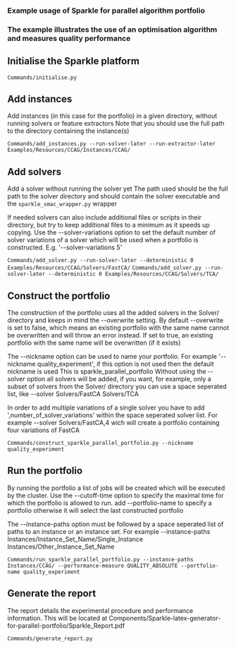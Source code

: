 ### Example usage of Sparkle for parallel algorithm portfolio
### The example illustrates the use of an optimisation algorithm and measures quality performance

## Initialise the Sparkle platform

`Commands/initialise.py`

## Add instances 
Add instances (in this case for the portfolio) in a given directory, without running solvers or feature extractors
Note that you should use the full path to the directory containing the instance(s)

`Commands/add_instances.py --run-solver-later --run-extractor-later Examples/Resources/CCAG/Instances/CCAG/`

## Add solvers
Add a solver without running the solver yet
The path used should be the full path to the solver directory and should contain the solver executable and the `sparkle_smac_wrapper.py` wrapper

If needed solvers can also include additional files or scripts in their directory, but try to keep additional files to a minimum as it speeds up copying.
Use the --solver-variations option to set the default number of solver variations of a solver which will be used when a portfolio is constructed. E.g. '--solver-variations 5'

`Commands/add_solver.py --run-solver-later --deterministic 0 Examples/Resources/CCAG/Solvers/FastCA/`
`Commands/add_solver.py --run-solver-later --deterministic 0 Examples/Resources/CCAG/Solvers/TCA/`

## Construct the portfolio
The construction of the portfolio uses all the added solvers in the Solver/ directory and keeps in mind the --overwrite setting.
By default --overwrite is set to false, which means an existing portfolio with the same name cannot be overwritten and will throw an error instead. If set to true, an existing portfolio with the same name will be overwritten (if it exists)

The --nickname option can be used to name your portfolio. 
For example '--nickname quality_experiment', if this option is not used then the default nickname is used
This is sparkle_parallel_portfolio
Without using the --solver option all solvers will be added, if you want, for example, only a subset of solvers from the Solver/ directory 
you can use a space seperated list, like --solver Solvers/FastCA Solvers/TCA

In order to add multiple variations of a single solver you have to add ',number_of_solver_variations' within the space seperated solver list.
For example --solver Solvers/FastCA,4 wich will create a portfolio containing four variations of FastCA

`Commands/construct_sparkle_parallel_portfolio.py --nickname quality_experiment`

## Run the portfolio 
By running the portfolio a list of jobs will be created which will be executed by the cluster.
Use the --cutoff-time option to specify the maximal time for which the portfolio is allowed to run.
add --portfolio-name to specify a portfolio otherwise it will select the last constructed portfolio

The --instance-paths option must be followed by a space seperated list of paths to an instance or an instance set.
For example --instance-paths Instances/Instance_Set_Name/Single_Instance Instances/Other_Instance_Set_Name

`Commands/run_sparkle_parallel_portfolio.py --instance-paths Instances/CCAG/ --performance-measure QUALITY_ABSOLUTE --portfolio-name quality_experiment`

## Generate the report
The report details the experimental procedure and performance information. 
This will be located at Components/Sparkle-latex-generator-for-parallel-portfolio/Sparkle_Report.pdf

`Commands/generate_report.py`
